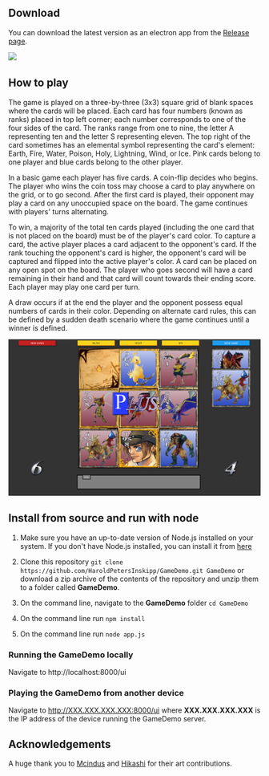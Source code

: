 ## Download
You can download the latest version as an electron app from the [Release page](https://github.com/HaroldPetersInskipp/GameDemo/releases).

<img src="static/Screenshot.png">

## How to play
The game is played on a three-by-three (3x3) square grid of blank spaces where the cards will be placed. Each card has four numbers (known as ranks) placed in top left corner; each number corresponds to one of the four sides of the card. The ranks range from one to nine, the letter A representing ten and the letter S representing eleven. The top right of the card sometimes has an elemental symbol representing the card's element: Earth, Fire, Water, Poison, Holy, Lightning, Wind, or Ice. Pink cards belong to one player and blue cards belong to the other player.

In a basic game each player has five cards. A coin-flip decides who begins. The player who wins the coin toss may choose a card to play anywhere on the grid, or to go second. After the first card is played, their opponent may play a card on any unoccupied space on the board. The game continues with players' turns alternating. 

To win, a majority of the total ten cards played (including the one card that is not placed on the board) must be of the player's card color. To capture a card, the active player places a card adjacent to the opponent's card. If the rank touching the opponent's card is higher, the opponent's card will be captured and flipped into the active player's color. A card can be placed on any open spot on the board. The player who goes second will have a card remaining in their hand and that card will count towards their ending score. Each player may play one card per turn.

A draw occurs if at the end the player and the opponent possess equal numbers of cards in their color. Depending on alternate card rules, this can be defined by a sudden death scenario where the game continues until a winner is defined.

<img src="static/Screenshot2.png">

## Install from source and run with node

1. Make sure you have an up-to-date version of Node.js installed on your system. If you don't have Node.js installed, you can install it from [here](http://nodejs.org/)

1. Clone this repository ```git clone https://github.com/HaroldPetersInskipp/GameDemo.git GameDemo```
or download a zip archive of the contents of the repository and unzip them to a folder called **GameDemo**.

1. On the command line, navigate to the **GameDemo** folder ```cd GameDemo```

1. On the command line run ```npm install```

1. On the command line run ```node app.js```

### Running the GameDemo locally
Navigate to http://localhost:8000/ui

### Playing the GameDemo from another device
Navigate to http://XXX.XXX.XXX.XXX:8000/ui where **XXX.XXX.XXX.XXX** is the IP address of the device running the GameDemo server.

## Acknowledgements
A huge thank you to [Mcindus](https://forums.qhimm.com/index.php?action=profile;u=22685) and [Hikashi](https://forums.qhimm.com/index.php?action=profile;u=30986) for their art contributions.